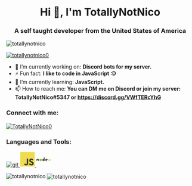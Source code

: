 <h1 align="center">Hi 👋, I'm TotallyNotNico</h1>
<h3 align="center">A self taught developer from the United States of America</h3>

<p align="left"> <img src="https://komarev.com/ghpvc/?username=totallynotnico&label=Profile%20views&color=0e75b6&style=flat" alt="totallynotnico" /> </p>

<p align="left"> <a href="https://twitter.com/totallynotnico0" target="blank"><img src="https://img.shields.io/twitter/follow/totallynotnico0?logo=twitter&style=for-the-badge" alt="totallynotnico0" /></a> </p>

- 🔭 I’m currently working on: **Discord bots for my server.**
- ⚡ Fun fact: **I like to code in JavaScript :D**
- 🌱 I’m currently learning: **JavaScript.**
- 📫 How to reach me: **You can DM me on Discord or join my server: TotallyNotNico#5347 or https://discord.gg/VWfTERcYhG**

<h3 align="left">Connect with me:</h3>
<p align="left">
<a href="https://twitter.com/TotallyNotNico0" target="blank"><img align="center" src="https://raw.githubusercontent.com/rahuldkjain/github-profile-readme-generator/neutral-icons/src/images/icons/Social/twitter.svg" alt="TotallyNotNico0" height="30" width="40" /></a>
</p>

<h3 align="left">Languages and Tools:</h3>
<p align="left"> <a href="https://git-scm.com/" target="_blank"> <img src="https://www.vectorlogo.zone/logos/git-scm/git-scm-icon.svg" alt="git" width="40" height="40"/> </a> <a href="https://developer.mozilla.org/en-US/docs/Web/JavaScript" target="_blank"> <img src="https://raw.githubusercontent.com/devicons/devicon/master/icons/javascript/javascript-original.svg" alt="javascript" width="40" height="40"/> </a> <a href="https://nodejs.org" target="_blank"> <img src="https://raw.githubusercontent.com/devicons/devicon/master/icons/nodejs/nodejs-original-wordmark.svg" alt="nodejs" width="40" height="40"/> </a> </p>

<p><img align="left" src="https://github-readme-stats.vercel.app/api/top-langs?username=totallynotnico&show_icons=true&locale=en&layout=compact" alt="totallynotnico" /></p>

<p>&nbsp;<img align="center" src="https://github-readme-stats.vercel.app/api?username=totallynotnico&show_icons=true&title_color=000000&text_color=000000&bg_color=ffffff&hide_border=true&cache_seconds=1800&locale=en" alt="totallynotnico" /></p>
